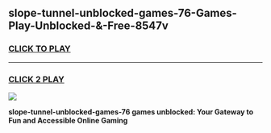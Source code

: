 
## slope-tunnel-unblocked-games-76-Games-Play-Unblocked-&-Free-8547v
<h3>
<a href="https://premium76.site?title=slope-tunnel-unblocked-games-76&ref=24A">CLICK TO PLAY</a></h3>
<hr>

<h3>
<a href="https://premium76.site?title=slope-tunnel-unblocked-games-76&ref=24A">CLICK 2 PLAY</a>
  
</h3>

<a href="https://premium76.site?title=slope-tunnel-unblocked-games-76&ref=24A"><img src="https://clearcache.store/games.png"></a>


**slope-tunnel-unblocked-games-76 games unblocked: Your Gateway to Fun and Accessible Online Gaming**
